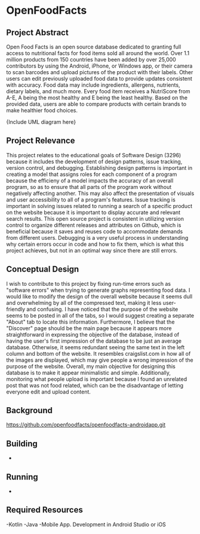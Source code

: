 # OpenFoodFacts

## Project Abstract
Open Food Facts is an open source database dedicated to granting full access to nutritional facts for food items sold all around the world. Over 1.1 million products from 150 countries have been added by over 25,000 contributors by using the Android, iPhone, or Windows app, or their camera to scan barcodes and upload pictures of the product with their labels. Other users can edit previously uploaded food data to provide updates consistent with accuracy. Food data may include ingredients, allergens, nutrients, dietary labels, and much more. Every food item receives a NutriScore from A-E, A being the most healthy and E being the least healthy. Based on the provided data, users are able to compare products with certain brands to make healthier food choices.

{Include UML diagram here}

## Project Relevance
This project relates to the educational goals of Software Design (3296) because it includes the development of design patterns, issue tracking, version control, and debugging. Establishing design patterns is important in creating a model that assigns roles for each component of a program because the efficieny of a model impacts the accuracy of an overall program, so as to ensure that all parts of the program work without negatively affecting another. This may also affect the presentation of visuals and user accessibility to all of a program's features. Issue tracking is important in solving issues related to running a search of a specific product on the website because it is important to display accurate and relevant search results. This open source project is consistent in utilizing version control to organize different releases and attributes on Github, which is beneficial because it saves and reuses code to accommodate demands from different users. Debugging is a very useful process in understanding why certain errors occur in code and how to fix them, which is what this project achieves, but not in an optimal way since there are still errors.

## Conceptual Design
I wish to contribute to this project by fixing run-time errors such as "software errors" when trying to generate graphs representing food data. I would like to modify the design of the overall website because it seems dull and overwhelming by all of the compressed text, making it less user-friendly and confusing. I have noticed that the purpose of the website seems to be posted in all of the tabs, so I would suggest creating a separate "About" tab to locate this information. Furthermore, I believe that the "Discover" page should be the main page because it appears more straightforward in expressing the objective of the database, instead of having the user's first impression of the database to be just an average database. Otherwise, it seems redundant seeing the same text in the left column and bottom of the website. It resembles craigslist.com in how all of the images are displayed, which may give people a wrong impression of the purpose of the website. Overall, my main objective for designing this database is to make it appear minimalistic and simple. Additionally, monitoring what people upload is important because I found an unrelated post that was not food related, which can be the disadvantage of letting everyone edit and upload content. 

## Background 
https://github.com/openfoodfacts/openfoodfacts-androidapp.git


**Building**
-
-

**Running**
-
-

## Required Resources
-Kotlin
-Java
-Mobile App. Development in Android Studio or iOS
